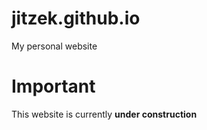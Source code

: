# jitzek.github.io
My personal website

# Important
This website is currently __under construction__
